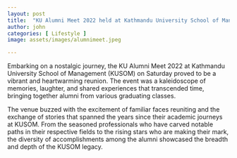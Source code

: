 ```yaml
---
layout: post
title:  "KU Alumni Meet 2022 held at Kathmandu University School of Management(KUSOM) on Saturday."
author: john
categories: [ Lifestyle ]
image: assets/images/alumnimeet.jpeg

---
```

Embarking on a nostalgic journey, the KU Alumni Meet 2022 at Kathmandu University School of Management (KUSOM) on Saturday proved to be a vibrant and heartwarming reunion. The event was a kaleidoscope of memories, laughter, and shared experiences that transcended time, bringing together alumni from various graduating classes.

The venue buzzed with the excitement of familiar faces reuniting and the exchange of stories that spanned the years since their academic journeys at KUSOM. From the seasoned professionals who have carved notable paths in their respective fields to the rising stars who are making their mark, the diversity of accomplishments among the alumni showcased the breadth and depth of the KUSOM legacy.